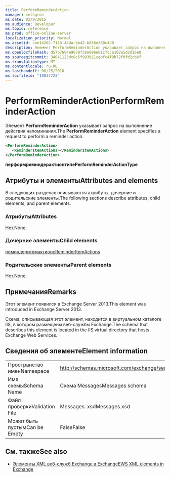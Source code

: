 ```yaml
---
title: PerformReminderAction
manager: sethgros
ms.date: 03/9/2015
ms.audience: Developer
ms.topic: reference
ms.prod: office-online-server
localization_priority: Normal
ms.assetid: cee14262-7153-44da-bb42-b856e380c4d0
description: Элемент PerformReminderAction указывает запрос на выполнение действия напоминания.
ms.openlocfilehash: d57b7694e9678fc8e096e01c7cca162e5d2d16e8
ms.sourcegitcommit: 34041125dc8c5f993b21cebfc4f8b72f0fd2cb6f
ms.translationtype: MT
ms.contentlocale: ru-RU
ms.lasthandoff: 06/25/2018
ms.locfileid: "19834723"
---
```

# <a name="performreminderaction"></a><span data-ttu-id="98897-103">PerformReminderAction</span><span class="sxs-lookup"><span data-stu-id="98897-103">PerformReminderAction</span></span>

<span data-ttu-id="98897-104">Элемент **PerformReminderAction** указывает запрос на выполнение действия напоминания.</span><span class="sxs-lookup"><span data-stu-id="98897-104">The **PerformReminderAction** element specifies a request to perform a reminder action.</span></span> 
  
```XML
<PerformReminderAction>
   <ReminderItemActions></ReminderItemActions>
</PerformReminderAction>
```

 <span data-ttu-id="98897-105">**перформреминдерактионтипе**</span><span class="sxs-lookup"><span data-stu-id="98897-105">**PerformReminderActionType**</span></span>
## <a name="attributes-and-elements"></a><span data-ttu-id="98897-106">Атрибуты и элементы</span><span class="sxs-lookup"><span data-stu-id="98897-106">Attributes and elements</span></span>

<span data-ttu-id="98897-107">В следующих разделах описываются атрибуты, дочерние и родительские элементы.</span><span class="sxs-lookup"><span data-stu-id="98897-107">The following sections describe attributes, child elements, and parent elements.</span></span>
  
### <a name="attributes"></a><span data-ttu-id="98897-108">Атрибуты</span><span class="sxs-lookup"><span data-stu-id="98897-108">Attributes</span></span>

<span data-ttu-id="98897-109">Нет.</span><span class="sxs-lookup"><span data-stu-id="98897-109">None.</span></span>
  
### <a name="child-elements"></a><span data-ttu-id="98897-110">Дочерние элементы</span><span class="sxs-lookup"><span data-stu-id="98897-110">Child elements</span></span>

[<span data-ttu-id="98897-111">реминдеритемактионс</span><span class="sxs-lookup"><span data-stu-id="98897-111">ReminderItemActions</span></span>](reminderitemactions.md)
  
### <a name="parent-elements"></a><span data-ttu-id="98897-112">Родительские элементы</span><span class="sxs-lookup"><span data-stu-id="98897-112">Parent elements</span></span>

<span data-ttu-id="98897-113">Нет.</span><span class="sxs-lookup"><span data-stu-id="98897-113">None.</span></span>
  
## <a name="remarks"></a><span data-ttu-id="98897-114">Примечания</span><span class="sxs-lookup"><span data-stu-id="98897-114">Remarks</span></span>

<span data-ttu-id="98897-115">Этот элемент появился в Exchange Server 2013.</span><span class="sxs-lookup"><span data-stu-id="98897-115">This element was introduced in Exchange Server 2013.</span></span>
  
<span data-ttu-id="98897-116">Схема, описывающая этот элемент, находится в виртуальном каталоге IIS, в котором размещены веб-службы Exchange.</span><span class="sxs-lookup"><span data-stu-id="98897-116">The schema that describes this element is located in the IIS virtual directory that hosts Exchange Web Services.</span></span>
  
## <a name="element-information"></a><span data-ttu-id="98897-117">Сведения об элементе</span><span class="sxs-lookup"><span data-stu-id="98897-117">Element information</span></span>

|||
|:-----|:-----|
|<span data-ttu-id="98897-118">Пространство имен</span><span class="sxs-lookup"><span data-stu-id="98897-118">Namespace</span></span>  <br/> |http://schemas.microsoft.com/exchange/services/2006/messages  <br/> |
|<span data-ttu-id="98897-119">Имя схемы</span><span class="sxs-lookup"><span data-stu-id="98897-119">Schema Name</span></span>  <br/> |<span data-ttu-id="98897-120">Схема Messages</span><span class="sxs-lookup"><span data-stu-id="98897-120">Messages schema</span></span>  <br/> |
|<span data-ttu-id="98897-121">Файл проверки</span><span class="sxs-lookup"><span data-stu-id="98897-121">Validation File</span></span>  <br/> |<span data-ttu-id="98897-122">Messages. xsd</span><span class="sxs-lookup"><span data-stu-id="98897-122">Messages.xsd</span></span>  <br/> |
|<span data-ttu-id="98897-123">Может быть пустым</span><span class="sxs-lookup"><span data-stu-id="98897-123">Can be Empty</span></span>  <br/> |<span data-ttu-id="98897-124">False</span><span class="sxs-lookup"><span data-stu-id="98897-124">False</span></span>  <br/> |
   
## <a name="see-also"></a><span data-ttu-id="98897-125">См. также</span><span class="sxs-lookup"><span data-stu-id="98897-125">See also</span></span>



- [<span data-ttu-id="98897-126">Элементы XML веб-служб Exchange в Exchange</span><span class="sxs-lookup"><span data-stu-id="98897-126">EWS XML elements in Exchange</span></span>](ews-xml-elements-in-exchange.md)

